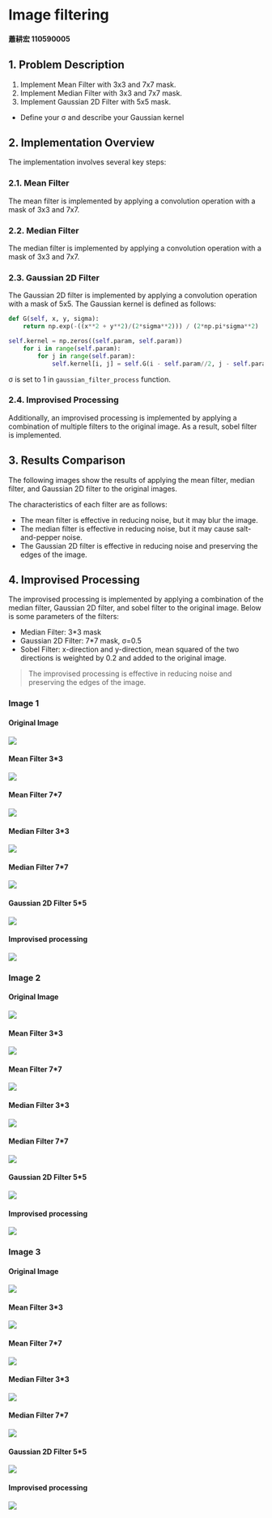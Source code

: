#  Image filtering
#### 蕭耕宏 110590005

## 1. Problem Description
1. Implement Mean Filter with 3x3 and 7x7 mask.
2. Implement Median Filter with 3x3 and 7x7 mask.
3. Implement Gaussian 2D Filter with 5x5 mask.
- Define your σ and describe your Gaussian kernel

## 2. Implementation Overview
The implementation involves several key steps:

### 2.1. Mean Filter
The mean filter is implemented by applying a convolution operation with a mask of 3x3 and 7x7.

### 2.2. Median Filter
The median filter is implemented by applying a convolution operation with a mask of 3x3 and 7x7.

### 2.3. Gaussian 2D Filter
The Gaussian 2D filter is implemented by applying a convolution operation with a mask of 5x5. The Gaussian kernel is defined as follows:
```python
def G(self, x, y, sigma):
    return np.exp(-((x**2 + y**2)/(2*sigma**2))) / (2*np.pi*sigma**2)

self.kernel = np.zeros((self.param, self.param))
    for i in range(self.param):
        for j in range(self.param):
            self.kernel[i, j] = self.G(i - self.param//2, j - self.param//2, self.sigma)
```
σ is set to 1 in `gaussian_filter_process` function.

### 2.4. Improvised Processing
Additionally, an improvised processing is implemented by applying a combination of multiple filters to the original image. As a result, sobel filter is implemented.

## 3. Results Comparison
The following images show the results of applying the mean filter, median filter, and Gaussian 2D filter to the original images.

The characteristics of each filter are as follows:
- The mean filter is effective in reducing noise, but it may blur the image.
- The median filter is effective in reducing noise, but it may cause salt-and-pepper noise.
- The Gaussian 2D filter is effective in reducing noise and preserving the edges of the image.

## 4. Improvised Processing
The improvised processing is implemented by applying a combination of the median filter, Gaussian 2D filter, and sobel filter to the original image. Below is some parameters of the filters:
- Median Filter: 3*3 mask
- Gaussian 2D Filter: 7*7 mask, σ=0.5
- Sobel Filter: x-direction and y-direction, mean squared of the two directions is weighted by 0.2 and added to the original image.

> The improvised processing is effective in reducing noise and preserving the edges of the image. 


### Image 1
#### Original Image
![](images/img1.jpg)

#### Mean Filter 3*3
![](results/img1_q1_3.jpg)

#### Mean Filter 7*7
![](results/img1_q1_7.jpg)

#### Median Filter 3*3
![](results/img1_q2_3.jpg)

#### Median Filter 7*7
![](results/img1_q2_7.jpg)

#### Gaussian 2D Filter 5*5
![](results/img1_q3.jpg)

#### Improvised processing
![](results/img1_q4.jpg)

### Image 2
#### Original Image
![](images/img2.jpg)

#### Mean Filter 3*3
![](results/img2_q1_3.jpg)

#### Mean Filter 7*7
![](results/img2_q1_7.jpg)

#### Median Filter 3*3
![](results/img2_q2_3.jpg)

#### Median Filter 7*7
![](results/img2_q2_7.jpg)

#### Gaussian 2D Filter 5*5
![](results/img2_q3.jpg)

#### Improvised processing
![](results/img2_q4.jpg)

### Image 3
#### Original Image
![](images/img3.jpg)

#### Mean Filter 3*3
![](results/img3_q1_3.jpg)

#### Mean Filter 7*7
![](results/img3_q1_7.jpg)

#### Median Filter 3*3
![](results/img3_q2_3.jpg)

#### Median Filter 7*7
![](results/img3_q2_7.jpg)

#### Gaussian 2D Filter 5*5
![](results/img3_q3.jpg)

#### Improvised processing
![](results/img3_q4.jpg)